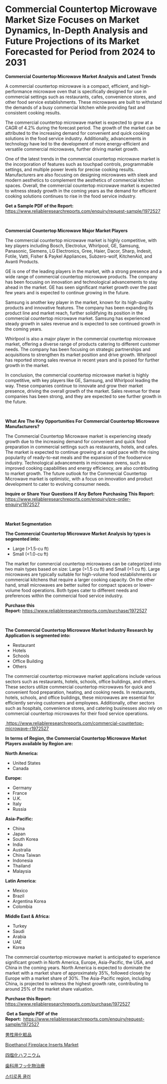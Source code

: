 <p><h1>Commercial Countertop Microwave Market Size Focuses on Market Dynamics, In-Depth Analysis and Future Projections of its Market Forecasted for Period from 2024 to 2031</h1></p><p><strong>Commercial Countertop Microwave Market Analysis and Latest Trends</strong></p>
<p><p>A commercial countertop microwave is a compact, efficient, and high-performance microwave oven that is specifically designed for use in commercial settings such as restaurants, cafes, convenience stores, and other food service establishments. These microwaves are built to withstand the demands of a busy commercial kitchen while providing fast and consistent cooking results.</p><p>The commercial countertop microwave market is expected to grow at a CAGR of 4.2% during the forecast period. The growth of the market can be attributed to the increasing demand for convenient and quick cooking solutions in the food service industry. Additionally, advancements in technology have led to the development of more energy-efficient and versatile commercial microwaves, further driving market growth.</p><p>One of the latest trends in the commercial countertop microwave market is the incorporation of features such as touchpad controls, programmable settings, and multiple power levels for precise cooking results. Manufacturers are also focusing on designing microwaves with sleek and modern aesthetics to complement the aesthetics of commercial kitchen spaces. Overall, the commercial countertop microwave market is expected to witness steady growth in the coming years as the demand for efficient cooking solutions continues to rise in the food service industry.</p></p>
<p><strong>Get a Sample PDF of the Report:&nbsp;</strong> <a href="https://www.reliableresearchreports.com/enquiry/request-sample/1972527">https://www.reliableresearchreports.com/enquiry/request-sample/1972527</a></p>
<p>&nbsp;</p>
<p><strong>Commercial Countertop Microwave Major Market Players</strong></p>
<p><p>The commercial countertop microwave market is highly competitive, with key players including Bosch, Electrolux, Whirlpool, GE, Samsung, Panasonic, Siemens, LG Electronics, Gree, Haier, Dacor, Sharp, Indesit, Fotile, Vatti, Fisher & Paykel Appliances, Subzero-wolf, KitchenAid, and Avanti Products. </p><p>GE is one of the leading players in the market, with a strong presence and a wide range of commercial countertop microwave products. The company has been focusing on innovation and technological advancements to stay ahead in the market. GE has seen significant market growth over the past few years and is expected to continue growing in the future.</p><p>Samsung is another key player in the market, known for its high-quality products and innovative features. The company has been expanding its product line and market reach, further solidifying its position in the commercial countertop microwave market. Samsung has experienced steady growth in sales revenue and is expected to see continued growth in the coming years.</p><p>Whirlpool is also a major player in the commercial countertop microwave market, offering a diverse range of products catering to different customer needs. The company has been focusing on strategic partnerships and acquisitions to strengthen its market position and drive growth. Whirlpool has reported strong sales revenue in recent years and is poised for further growth in the market.</p><p>In conclusion, the commercial countertop microwave market is highly competitive, with key players like GE, Samsung, and Whirlpool leading the way. These companies continue to innovate and grow their market presence, driving the overall growth of the market. Sales revenue for these companies has been strong, and they are expected to see further growth in the future.</p></p>
<p>&nbsp;</p>
<p><strong>What Are The Key Opportunities For Commercial Countertop Microwave Manufacturers?</strong></p>
<p><p>The Commercial Countertop Microwave market is experiencing steady growth due to the increasing demand for convenient and quick food preparation in commercial settings such as restaurants, hotels, and cafes. The market is expected to continue growing at a rapid pace with the rising popularity of ready-to-eat meals and the expansion of the foodservice industry. Technological advancements in microwave ovens, such as improved cooking capabilities and energy efficiency, are also contributing to market growth. The future outlook for the Commercial Countertop Microwave market is optimistic, with a focus on innovation and product development to cater to evolving consumer needs.</p></p>
<p><strong>Inquire or Share Your Questions If Any Before Purchasing This Report:</strong> <a href="https://www.reliableresearchreports.com/enquiry/pre-order-enquiry/1972527">https://www.reliableresearchreports.com/enquiry/pre-order-enquiry/1972527</a></p>
<p>&nbsp;</p>
<p><strong>Market Segmentation</strong></p>
<p><strong>The Commercial Countertop Microwave Market Analysis by types is segmented into:</strong></p>
<p><ul><li>Large (>1.5-cu ft)</li><li>Small (<1.0-cu ft)</li></ul></p>
<p><p>The market for commercial countertop microwaves can be categorized into two main types based on size: Large (>1.5 cu ft) and Small (<1 cu ft). Large microwaves are typically suitable for high-volume food establishments or commercial kitchens that require a larger cooking capacity. On the other hand, small microwaves are better suited for compact spaces or lower-volume food operations. Both types cater to different needs and preferences within the commercial food service industry.</p></p>
<p><strong>Purchase this Report:&nbsp;</strong><a href="https://www.reliableresearchreports.com/purchase/1972527">https://www.reliableresearchreports.com/purchase/1972527</a></p>
<p>&nbsp;</p>
<p><strong>The Commercial Countertop Microwave Market Industry Research by Application is segmented into:</strong></p>
<p><ul><li>Restaurant</li><li>Hotels</li><li>Schools</li><li>Office Building</li><li>Others</li></ul></p>
<p><p>The commercial countertop microwave market applications include various sectors such as restaurants, hotels, schools, office buildings, and others. These sectors utilize commercial countertop microwaves for quick and convenient food preparation, heating, and cooking needs. In restaurants, hotels, schools, and office buildings, these microwaves are essential for efficiently serving customers and employees. Additionally, other sectors such as hospitals, convenience stores, and catering businesses also rely on commercial countertop microwaves for their food service operations.</p></p>
<p><a href="https://www.reliableresearchreports.com/commercial-countertop-microwave-r1972527">&nbsp;https://www.reliableresearchreports.com/commercial-countertop-microwave-r1972527</a></p>
<p><strong>In terms of Region, the Commercial Countertop Microwave Market Players available by Region are:</strong></p>
<p>
    <p> <strong> North America: </strong>
        <ul>
            <li>United States</li>
            <li>Canada</li>
        </ul>
        </p> 
    <p> <strong> Europe: </strong>
        <ul>
            <li>Germany</li>
            <li>France</li>
            <li>U.K.</li>
            <li>Italy</li>
            <li>Russia</li>
        </ul>
        </p> 
    <p> <strong> Asia-Pacific: </strong>
        <ul>
            <li>China</li>
            <li>Japan</li>
            <li>South Korea</li>
            <li>India</li>
            <li>Australia</li>
            <li>China Taiwan</li>
            <li>Indonesia</li>
            <li>Thailand</li>
            <li>Malaysia</li>
        </ul>
        </p> 
    <p> <strong> Latin America: </strong>
        <ul>
            <li>Mexico</li>
            <li>Brazil</li>
            <li>Argentina Korea</li>
            <li>Colombia</li>
        </ul>
        </p> 
    <p> <strong> Middle East & Africa: </strong>
        <ul>
            <li>Turkey</li>
            <li>Saudi</li>
            <li>Arabia</li>
            <li>UAE</li>
            <li>Korea</li>
        </ul>
    </p>
    </p>
<p><p>The commercial countertop microwave market is anticipated to experience significant growth in North America, Europe, Asia-Pacific, the USA, and China in the coming years. North America is expected to dominate the market with a market share of approximately 35%, followed closely by Europe with a market share of 30%. The Asia-Pacific region, including China, is projected to witness the highest growth rate, contributing to around 25% of the market share valuation.</p></p>
<p><strong>Purchase this Report: </strong><a href="https://www.reliableresearchreports.com/purchase/1972527">https://www.reliableresearchreports.com/purchase/1972527</a></p>
<p>&nbsp;<strong>Get a Sample PDF of the Report:&nbsp;&nbsp;</strong><a href="https://www.reliableresearchreports.com/enquiry/request-sample/1972527">https://www.reliableresearchreports.com/enquiry/request-sample/1972527</a></p>
<p><strong></strong></p>
<p><p><a href="https://medium.com/@neilmartin36/%E7%94%B7%E6%80%A7%E7%94%A8%E5%8C%96%E7%B2%A7%E5%93%81%E5%B8%82%E5%A0%B4%E3%81%AE%E8%A6%8F%E6%A8%A1%E3%81%AF-%E4%B8%96%E7%95%8C%E3%81%AE%E7%94%A3%E6%A5%AD%E3%81%A7%E6%9C%80%E3%82%82%E5%8A%B9%E6%9E%9C%E7%9A%84%E3%81%AA%E3%83%9E%E3%83%BC%E3%82%B1%E3%83%86%E3%82%A3%E3%83%B3%E3%82%B0%E3%83%81%E3%83%A3%E3%83%8D%E3%83%AB%E3%82%92%E7%A4%BA%E3%81%97%E3%81%A6%E3%81%84%E3%81%BE%E3%81%99-d5fdda80e0ce">男性用化粧品</a></p><p><a href="https://github.com/cecuraprangm/Market-Research-Report-List-2/blob/main/bioethanol-fireplace-inserts-market.md">Bioethanol Fireplace Inserts Market</a></p><p><a href="https://github.com/laurenreichert/Market-Research-Report-List-1/blob/main/627706833768.md">四塩化ハフニウム</a></p><p><a href="https://medium.com/@abdulkoss2015/%E6%AD%AF%E7%A7%91%E3%83%95%E3%83%83%E5%8C%96%E7%89%A9%E6%B2%BB%E7%99%82%E5%B8%82%E5%A0%B4%E3%81%AE%E8%A6%8F%E6%A8%A1-cagr-%E3%83%88%E3%83%AC%E3%83%B3%E3%83%892024%E5%B9%B4-2030%E5%B9%B4-636d2aa6ee9d">歯科用フッ化物治療</a></p><p><a href="https://medium.com/@jaceykeebler/%EC%8A%A4%ED%8B%B0%EB%A1%9C%ED%8F%BC-%EC%BF%A8%EB%9F%AC-%EC%8B%9C%EC%9E%A5-%EB%B6%84%EC%84%9D-2024%EB%85%84%EB%B6%80%ED%84%B0-2031%EB%85%84%EA%B9%8C%EC%A7%80%EC%9D%98-%EA%B8%80%EB%A1%9C%EB%B2%8C-%EC%82%B0%EC%97%85-%EC%A0%84%EB%A7%9D-%EB%B0%8F-%EC%98%88%EC%B8%A1-f639bcbfc43b">스티로폼 쿨러</a></p></p>